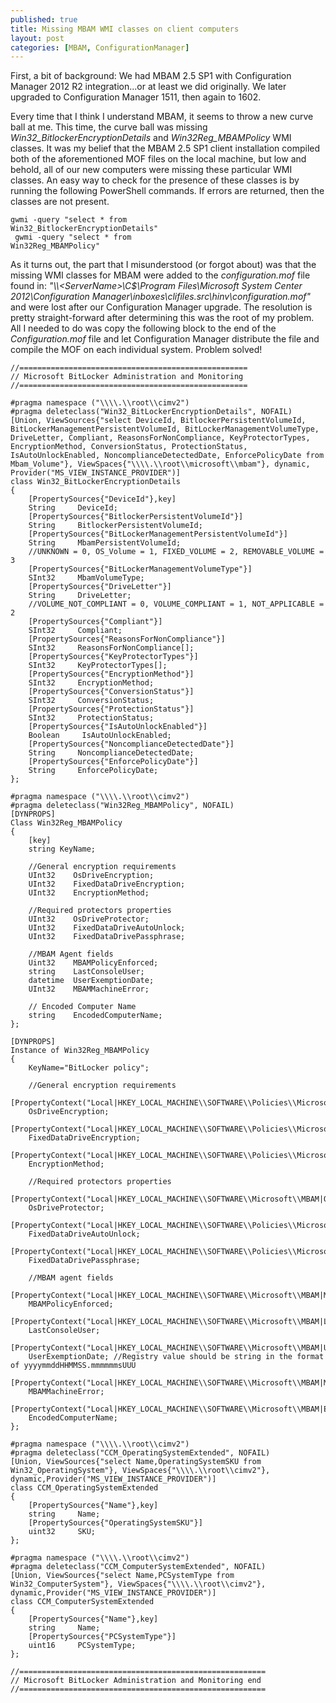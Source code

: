 ```yaml
---
published: true
title: Missing MBAM WMI classes on client computers
layout: post
categories: [MBAM, ConfigurationManager]
---
```

First, a bit of background: We had MBAM 2.5 SP1 with Configuration Manager 2012 R2 integration...or at least we did originally.  We later upgraded to Configuration Manager 1511, then again to 1602.

Every time that I think I understand MBAM, it seems to throw a new curve ball at me.  This time, the curve ball was missing <em>Win32_BitlockerEncryptionDetails</em> and <em>Win32Reg_MBAMPolicy</em> WMI classes.  It was my belief that the MBAM 2.5 SP1 client installation compiled both of the aforementioned MOF files on the local machine, but low and behold, all of our new computers were missing these particular WMI classes.  An easy way to check for the presence of these classes is by running the following PowerShell commands.  If errors are returned, then the classes are not present.

<code>gwmi -query "select * from Win32_BitlockerEncryptionDetails"<br>
gwmi -query "select * from Win32Reg_MBAMPolicy"</code>


As it turns out, the part that I misunderstood (or forgot about) was that the missing WMI classes for MBAM were added to the <em>configuration.mof</em> file found in: <em>"\\\\<ServerName\>\C$\Program Files\Microsoft System Center 2012\Configuration Manager\inboxes\clifiles.src\hinv\configuration.mof"</em> and were lost after our Configuration Manager upgrade.  The resolution is pretty straight-forward after determining this was the root of my problem.  All I needed to do was copy the following block to the end of the <em>Configuration.mof</em> file and let Configuration Manager distribute the file and compile the MOF on each individual system.  Problem solved!

```
//===================================================
// Microsoft BitLocker Administration and Monitoring 
//===================================================

#pragma namespace ("\\\\.\\root\\cimv2")
#pragma deleteclass("Win32_BitLockerEncryptionDetails", NOFAIL) 
[Union, ViewSources{"select DeviceId, BitlockerPersistentVolumeId, BitLockerManagementPersistentVolumeId, BitLockerManagementVolumeType, DriveLetter, Compliant, ReasonsForNonCompliance, KeyProtectorTypes, EncryptionMethod, ConversionStatus, ProtectionStatus, IsAutoUnlockEnabled, NoncomplianceDetectedDate, EnforcePolicyDate from Mbam_Volume"}, ViewSpaces{"\\\\.\\root\\microsoft\\mbam"}, dynamic, Provider("MS_VIEW_INSTANCE_PROVIDER")]
class Win32_BitLockerEncryptionDetails
{
    [PropertySources{"DeviceId"},key]
    String     DeviceId;
    [PropertySources{"BitlockerPersistentVolumeId"}]
    String     BitlockerPersistentVolumeId;
    [PropertySources{"BitLockerManagementPersistentVolumeId"}]
    String     MbamPersistentVolumeId;
    //UNKNOWN = 0, OS_Volume = 1, FIXED_VOLUME = 2, REMOVABLE_VOLUME = 3
    [PropertySources{"BitLockerManagementVolumeType"}]
    SInt32     MbamVolumeType;
    [PropertySources{"DriveLetter"}]
    String     DriveLetter;
    //VOLUME_NOT_COMPLIANT = 0, VOLUME_COMPLIANT = 1, NOT_APPLICABLE = 2
    [PropertySources{"Compliant"}]
    SInt32     Compliant;
    [PropertySources{"ReasonsForNonCompliance"}]
    SInt32     ReasonsForNonCompliance[];
    [PropertySources{"KeyProtectorTypes"}]
    SInt32     KeyProtectorTypes[];
    [PropertySources{"EncryptionMethod"}]
    SInt32     EncryptionMethod;
    [PropertySources{"ConversionStatus"}]
    SInt32     ConversionStatus;
    [PropertySources{"ProtectionStatus"}]
    SInt32     ProtectionStatus;
    [PropertySources{"IsAutoUnlockEnabled"}]
    Boolean     IsAutoUnlockEnabled;
    [PropertySources{"NoncomplianceDetectedDate"}]
    String     NoncomplianceDetectedDate;
    [PropertySources{"EnforcePolicyDate"}]
    String     EnforcePolicyDate;
};

#pragma namespace ("\\\\.\\root\\cimv2")
#pragma deleteclass("Win32Reg_MBAMPolicy", NOFAIL)
[DYNPROPS]
Class Win32Reg_MBAMPolicy
{
    [key]
    string KeyName;
    
    //General encryption requirements
    UInt32    OsDriveEncryption;
    UInt32    FixedDataDriveEncryption;
    UInt32    EncryptionMethod;
    
    //Required protectors properties
    UInt32    OsDriveProtector;
    UInt32    FixedDataDriveAutoUnlock;
    UInt32    FixedDataDrivePassphrase;

    //MBAM Agent fields
    Uint32    MBAMPolicyEnforced;
    string    LastConsoleUser;
    datetime  UserExemptionDate;
    UInt32    MBAMMachineError;

    // Encoded Computer Name
    string    EncodedComputerName;
};

[DYNPROPS]
Instance of Win32Reg_MBAMPolicy
{
    KeyName="BitLocker policy";
    
    //General encryption requirements
    [PropertyContext("Local|HKEY_LOCAL_MACHINE\\SOFTWARE\\Policies\\Microsoft\\FVE\\MDOPBitLockerManagement|ShouldEncryptOsDrive"),Dynamic,Provider("RegPropProv")]
    OsDriveEncryption;
    [PropertyContext("Local|HKEY_LOCAL_MACHINE\\SOFTWARE\\Policies\\Microsoft\\FVE\\MDOPBitLockerManagement|ShouldEncryptFixedDataDrive"),Dynamic,Provider("RegPropProv")]
    FixedDataDriveEncryption;
    [PropertyContext("Local|HKEY_LOCAL_MACHINE\\SOFTWARE\\Policies\\Microsoft\\FVE|EncryptionMethod"),Dynamic,Provider("RegPropProv")]
    EncryptionMethod;
    
    //Required protectors properties
    [PropertyContext("Local|HKEY_LOCAL_MACHINE\\SOFTWARE\\Microsoft\\MBAM|OSVolumeProtectorPolicy"),Dynamic,Provider("RegPropProv")]
    OsDriveProtector;
    [PropertyContext("Local|HKEY_LOCAL_MACHINE\\SOFTWARE\\Policies\\Microsoft\\FVE\\MDOPBitLockerManagement|AutoUnlockFixedDataDrive"),Dynamic,Provider("RegPropProv")]
    FixedDataDriveAutoUnlock;
    [PropertyContext("Local|HKEY_LOCAL_MACHINE\\SOFTWARE\\Policies\\Microsoft\\FVE|FDVPassphrase"),Dynamic,Provider("RegPropProv")]
    FixedDataDrivePassphrase;

    //MBAM agent fields
    [PropertyContext("Local|HKEY_LOCAL_MACHINE\\SOFTWARE\\Microsoft\\MBAM|MBAMPolicyEnforced"),Dynamic,Provider("RegPropProv")]
    MBAMPolicyEnforced;
    [PropertyContext("Local|HKEY_LOCAL_MACHINE\\SOFTWARE\\Microsoft\\MBAM|LastConsoleUser"),Dynamic,Provider("RegPropProv")]
    LastConsoleUser;
    [PropertyContext("Local|HKEY_LOCAL_MACHINE\\SOFTWARE\\Microsoft\\MBAM|UserExemptionDate"),Dynamic,Provider("RegPropProv")]
    UserExemptionDate; //Registry value should be string in the format of yyyymmddHHMMSS.mmmmmmsUUU
    [PropertyContext("Local|HKEY_LOCAL_MACHINE\\SOFTWARE\\Microsoft\\MBAM|MBAMMachineError"),Dynamic,Provider("RegPropProv")]
    MBAMMachineError;
    [PropertyContext("Local|HKEY_LOCAL_MACHINE\\SOFTWARE\\Microsoft\\MBAM|EncodedComputerName"),Dynamic,Provider("RegPropProv")]
    EncodedComputerName;
};

#pragma namespace ("\\\\.\\root\\cimv2")
#pragma deleteclass("CCM_OperatingSystemExtended", NOFAIL)
[Union, ViewSources{"select Name,OperatingSystemSKU from Win32_OperatingSystem"}, ViewSpaces{"\\\\.\\root\\cimv2"},
dynamic,Provider("MS_VIEW_INSTANCE_PROVIDER")]
class CCM_OperatingSystemExtended
{
    [PropertySources{"Name"},key]
    string     Name;
    [PropertySources{"OperatingSystemSKU"}]
    uint32     SKU;
};

#pragma namespace ("\\\\.\\root\\cimv2")
#pragma deleteclass("CCM_ComputerSystemExtended", NOFAIL)
[Union, ViewSources{"select Name,PCSystemType from Win32_ComputerSystem"}, ViewSpaces{"\\\\.\\root\\cimv2"},
dynamic,Provider("MS_VIEW_INSTANCE_PROVIDER")]
class CCM_ComputerSystemExtended
{
    [PropertySources{"Name"},key]
    string     Name;
    [PropertySources{"PCSystemType"}]
    uint16     PCSystemType;
};

//=======================================================
// Microsoft BitLocker Administration and Monitoring end
//=======================================================
```